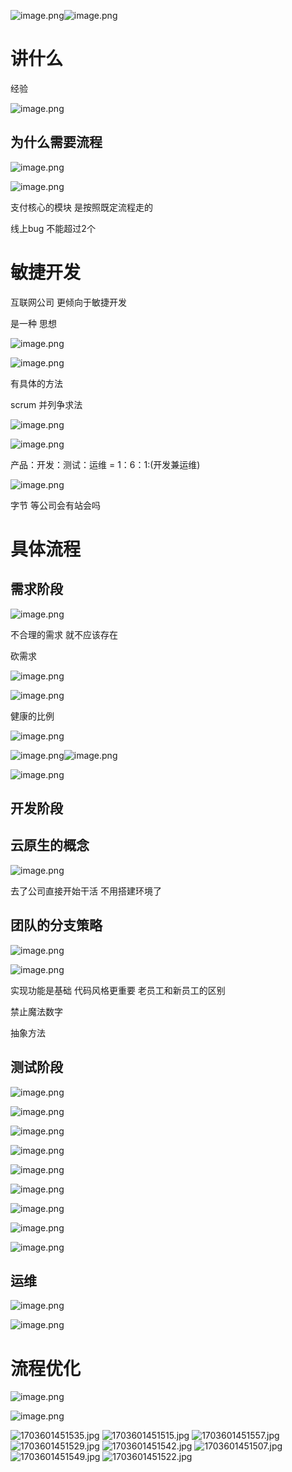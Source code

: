 ![image.png](./assets/1703081596166-image.png)![image.png](./assets/1703081614204-image.png)

# 讲什么

经验

![image.png](./assets/1703081643499-image.png)

## 为什么需要流程

![image.png](./assets/1703081755673-image.png)

![image.png](./assets/1703081802952-image.png)

支付核心的模块 是按照既定流程走的

线上bug 不能超过2个

# 敏捷开发

互联网公司 更倾向于敏捷开发

是一种  思想

![image.png](./assets/1703413774642-image.png)

![image.png](./assets/1703413830818-image.png)

有具体的方法

scrum 并列争求法

![image.png](./assets/1703414004120-image.png)

![image.png](./assets/1703414076567-image.png)

产品：开发：测试：运维 = 1：6：1:(开发兼运维)

![image.png](./assets/1703414207709-image.png)

字节 等公司会有站会吗

# 具体流程

## 需求阶段

![image.png](./assets/1703414659141-image.png)

不合理的需求  就不应该存在

砍需求

![image.png](./assets/1703414705043-image.png)

![image.png](./assets/1703414925831-image.png)

健康的比例

![image.png](./assets/1703415024561-image.png)

![image.png](./assets/1703415089602-image.png)![image.png](./assets/1703415188517-image.png)

![image.png](./assets/1703415246972-image.png)

## 开发阶段

## 云原生的概念

![image.png](./assets/1703415363234-image.png)

去了公司直接开始干活  不用搭建环境了

## 团队的分支策略

![image.png](./assets/1703415408569-image.png)

![image.png](./assets/1703513549646-image.png)

实现功能是基础  代码风格更重要  老员工和新员工的区别

禁止魔法数字

抽象方法

## 测试阶段

![image.png](./assets/1703513718301-image.png)

![image.png](./assets/1703513762020-image.png)

![image.png](./assets/1703514032820-image.png)

![image.png](./assets/1703514057889-image.png)

![image.png](./assets/1703514176607-image.png)

![image.png](./assets/1703514199746-image.png)

![image.png](./assets/1703514232678-image.png)

![image.png](./assets/1703514270421-image.png)

![image.png](./assets/1703514318039-image.png)

## 运维

![image.png](./assets/1703600356349-image.png)

![image.png](./assets/1703600430098-image.png)

# 流程优化

![image.png](./assets/1703600565669-image.png)

![image.png](./assets/1703600740751-image.png)

![1703601451535.jpg](./assets/1703601451535.jpg)
![1703601451515.jpg](./assets/1703601451515.jpg)
![1703601451557.jpg](./assets/1703601451557.jpg)
![1703601451529.jpg](./assets/1703601451529.jpg)
![1703601451542.jpg](./assets/1703601451542.jpg)
![1703601451507.jpg](./assets/1703601451507.jpg)
![1703601451549.jpg](./assets/1703601451549.jpg)
![1703601451522.jpg](./assets/1703601451522.jpg)
